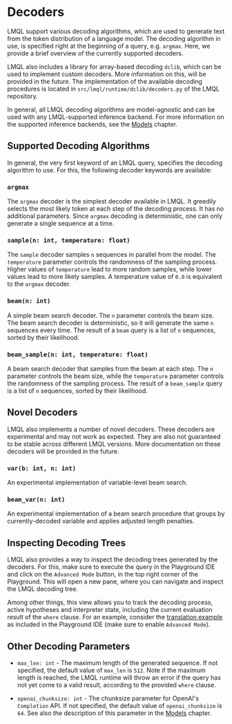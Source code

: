# Decoders

LMQL support various decoding algorithms, which are used to generate text from the token distribution of a language model. The decoding algorithm in use, is specified right at the beginning of a query, e.g. `argmax`. Here, we provide a brief overview of the currently supported decoders.

LMQL also includes a library for array-based decoding `dclib`, which can be used to implement custom decoders. More information on this, will be provided in the future. The implementation of the available decoding procedures is located in `src/lmql/runtime/dclib/decoders.py` of the LMQL repository.

In general, all LMQL decoding algorithms are model-agnostic and can be used with any LMQL-supported inference backend. For more information on the supported inference backends, see the [Models](./models.md) chapter.

## Supported Decoding Algorithms

In general, the very first keyword of an LMQL query, specifies the decoding algorithm to use. For this, the following decoder keywords are available:

### `argmax`

The `argmax` decoder is the simplest decoder available in LMQL. It greedily selects the most likely token at each step of the decoding process. It has no additional parameters. Since `argmax` decoding is deterministic, one can only generate a single sequence at a time.

### `sample(n: int, temperature: float)`

The `sample` decoder samples `n` sequences in parallel from the model. The `temperature` parameter controls the randomness of the sampling process. Higher values of `temperature` lead to more random samples, while lower values lead to more likely samples. A temperature value of `0.0` is equivalent to the `argmax` decoder.

### `beam(n: int)`

A simple beam search decoder. The `n` parameter controls the beam size. The beam search decoder is deterministic, so it will generate the same `n` sequences every time. The result of a `beam` query is a list of `n` sequences, sorted by their likelihood.

### `beam_sample(n: int, temperature: float)`

A beam search decoder that samples from the beam at each step. The `n` parameter controls the beam size, while the `temperature` parameter controls the randomness of the sampling process. The result of a `beam_sample` query is a list of `n` sequences, sorted by their likelihood.

## Novel Decoders

LMQL also implements a number of novel decoders. These decoders are experimental and may not work as expected. They are also not guaranteed to be stable across different LMQL versions. More documentation on these decoders will be provided in the future.

### `var(b: int, n: int)`

An experimental implementation of variable-level beam search.

### `beam_var(n: int)`

An experimental implementation of a beam search procedure that groups by currently-decoded variable and applies adjusted length penalties.

## Inspecting Decoding Trees

LMQL also provides a way to inspect the decoding trees generated by the decoders. For this, make sure to execute the query in the Playground IDE and click on the `Advanced Mode` button, in the top right corner of the Playground. This will open a new pane, where you can navigate and inspect the LMQL decoding tree.

Among other things, this view allows you to track the decoding process, active hypotheses and interpreter state, including the current evaluation result of the `where` clause. For an example, consider the [translation example](https://lmql.ai/playground/#translation) as included in the Playground IDE (make sure to enable `Advanced Mode`).


## Other Decoding Parameters

* `max_len: int` - The maximum length of the generated sequence. If not specified, the default value of `max_len` is `512`. Note if the maximum length is reached, the LMQL runtime will throw an error if the query has not yet come to a valid result, according to the provided `where` clause.

* `openai_chunksize: int` - The chunksize parameter for OpenAI's `Completion` API. If not specified, the default value of `openai_chunksize` is `64`. See also the description of this parameter in the [Models](models.md#configuring-speculative-openai-api-use) chapter.